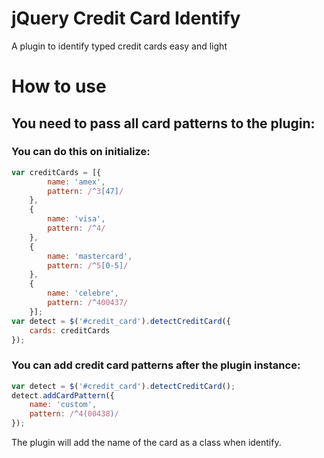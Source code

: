 # jQuery Credit Card Identify

A plugin to identify typed credit cards easy and light


# How to use

## You need to pass all card patterns to the plugin:

### You can do this on initialize:

```javascript
var creditCards = [{
        name: 'amex',
        pattern: /^3[47]/
    },
    {
        name: 'visa',
        pattern: /^4/
    },
    {
        name: 'mastercard',
        pattern: /^5[0-5]/
    },
    {
        name: 'celebre',
        pattern: /^400437/
    }];
var detect = $('#credit_card').detectCreditCard({
    cards: creditCards
});
```

### You can add credit card patterns after the plugin instance:

```javascript
var detect = $('#credit_card').detectCreditCard();
detect.addCardPattern({
    name: 'custom',
    pattern: /^4(00438)/
});
```


The plugin will add the name of the card as a class when identify.

